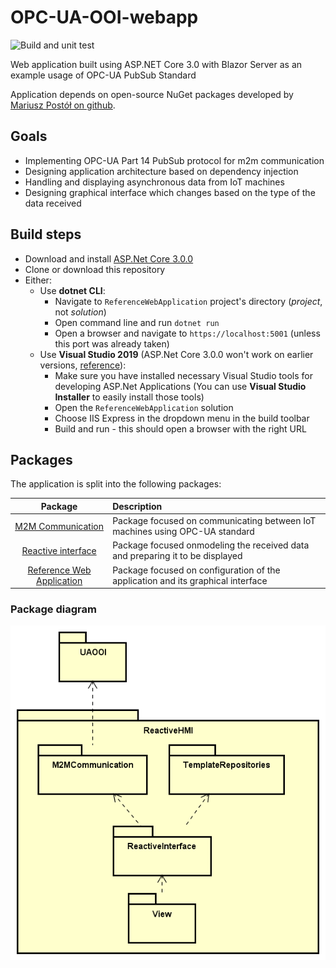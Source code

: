 # OPC-UA-OOI-webapp

![Build and unit test](https://github.com/210342/OPC-UA-OOI-webapp/workflows/Build%20and%20unit%20test/badge.svg)

Web application built using ASP.NET Core 3.0 with Blazor Server as an example usage of OPC-UA PubSub Standard

Application depends on open-source NuGet packages developed by [Mariusz Postół on github](https://github.com/mpostol/OPC-UA-OOI).

## Goals

- Implementing OPC-UA Part 14 PubSub protocol for m2m communication
- Designing application architecture based on dependency injection
- Handling and displaying asynchronous data from IoT machines
- Designing graphical interface which changes based on the type of the data received

## Build steps

- Download and install [ASP.Net Core 3.0.0](https://github.com/aspnet/AspNetCore/releases/tag/v3.0.0)
- Clone or download this repository
- Either:
  - Use **dotnet CLI**:
    - Navigate to `ReferenceWebApplication` project's directory (*project*, not *solution*)
    - Open command line and run `dotnet run`
    - Open a browser and navigate to `https://localhost:5001` (unless this port was already taken)
  - Use **Visual Studio 2019** (ASP.Net Core 3.0.0 won't work on earlier versions, [reference](https://github.com/dotnet/core/blob/master/release-notes/3.0/3.0.0/3.0.0.md)):
    - Make sure you have installed necessary Visual Studio tools for developing ASP.Net Applications (You can use **Visual Studio Installer** to easily install those tools)
    - Open the `ReferenceWebApplication` solution
    - Choose IIS Express in the dropdown menu in the build toolbar
    - Build and run - this should open a browser with the right URL

## Packages

The application is split into the following packages:

| Package | Description |
|:------:|:------------|
| [M2M Communication](M2M) | Package focused on communicating between IoT machines using OPC-UA standard |
| [Reactive interface](ReactiveInterface) | Package focused onmodeling the received data and preparing it to be displayed |
| [Reference Web Application](ReferenceWebApplication) | Package focused on configuration of the application and its graphical interface |

### Package diagram

![Package diagram](Repository-resources/UML-diagrams/Package-ReactiveHMI.png)
